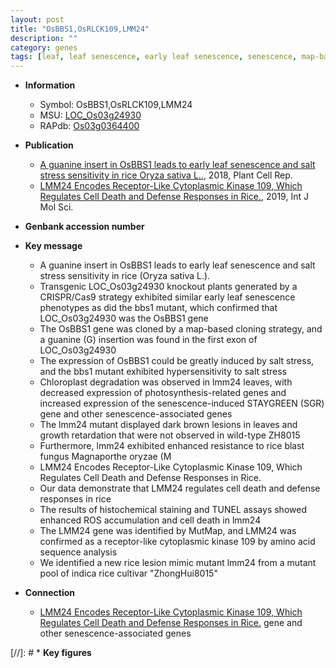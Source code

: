 ```yaml
---
layout: post
title: "OsBBS1,OsRLCK109,LMM24"
description: ""
category: genes
tags: [leaf, leaf senescence, early leaf senescence, senescence, map-based cloning, salt, salt stress, stress, chloroplast, growth, resistance, defense, defense response, blast, magnaporthe oryzae, cell death, Kinase, lesion, lesion mimic]
---
```


* **Information**  
    + Symbol: OsBBS1,OsRLCK109,LMM24  
    + MSU: [LOC_Os03g24930](http://rice.plantbiology.msu.edu/cgi-bin/ORF_infopage.cgi?orf=LOC_Os03g24930)  
    + RAPdb: [Os03g0364400](http://rapdb.dna.affrc.go.jp/viewer/gbrowse_details/irgsp1?name=Os03g0364400)  

* **Publication**  
    + [A guanine insert in OsBBS1 leads to early leaf senescence and salt stress sensitivity in rice Oryza sativa L..](http://www.ncbi.nlm.nih.gov/pubmed?term=A+guanine+insert+in+OsBBS1+leads+to+early+leaf+senescence+and+salt+stress+sensitivity+in+rice+Oryza+sativa+L..%5BTitle%5D), 2018, Plant Cell Rep.
    + [LMM24 Encodes Receptor-Like Cytoplasmic Kinase 109, Which Regulates Cell Death and Defense Responses in Rice.](http://www.ncbi.nlm.nih.gov/pubmed?term=LMM24+Encodes+Receptor-Like+Cytoplasmic+Kinase+109,+Which+Regulates+Cell+Death+and+Defense+Responses+in+Rice.%5BTitle%5D), 2019, Int J Mol Sci.

* **Genbank accession number**  

* **Key message**  
    + A guanine insert in OsBBS1 leads to early leaf senescence and salt stress sensitivity in rice (Oryza sativa L.).
    + Transgenic LOC_Os03g24930 knockout plants generated by a CRISPR/Cas9 strategy exhibited similar early leaf senescence phenotypes as did the bbs1 mutant, which confirmed that LOC_Os03g24930 was the OsBBS1 gene
    + The OsBBS1 gene was cloned by a map-based cloning strategy, and a guanine (G) insertion was found in the first exon of LOC_Os03g24930
    + The expression of OsBBS1 could be greatly induced by salt stress, and the bbs1 mutant exhibited hypersensitivity to salt stress
    + Chloroplast degradation was observed in lmm24 leaves, with decreased expression of photosynthesis-related genes and increased expression of the senescence-induced STAYGREEN (SGR) gene and other senescence-associated genes
    + The lmm24 mutant displayed dark brown lesions in leaves and growth retardation that were not observed in wild-type ZH8015
    + Furthermore, lmm24 exhibited enhanced resistance to rice blast fungus Magnaporthe oryzae (M
    + LMM24 Encodes Receptor-Like Cytoplasmic Kinase 109, Which Regulates Cell Death and Defense Responses in Rice.
    + Our data demonstrate that LMM24 regulates cell death and defense responses in rice
    + The results of histochemical staining and TUNEL assays showed enhanced ROS accumulation and cell death in lmm24
    + The LMM24 gene was identified by MutMap, and LMM24 was confirmed as a receptor-like cytoplasmic kinase 109 by amino acid sequence analysis
    + We identified a new rice lesion mimic mutant lmm24 from a mutant pool of indica rice cultivar &quot;ZhongHui8015&quot;

* **Connection**  
    + [LMM24 Encodes Receptor-Like Cytoplasmic Kinase 109, Which Regulates Cell Death and Defense Responses in Rice.](SGR) gene and other senescence-associated genes

[//]: # * **Key figures**  


